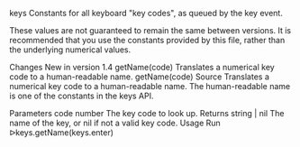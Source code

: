 keys
Constants for all keyboard "key codes", as queued by the key event.

These values are not guaranteed to remain the same between versions. It is recommended that you use the constants provided by this file, rather than the underlying numerical values.

Changes
New in version 1.4
getName(code)	Translates a numerical key code to a human-readable name.
getName(code)
Source
Translates a numerical key code to a human-readable name. The human-readable name is one of the constants in the keys API.

Parameters
code number The key code to look up.
Returns
string | nil The name of the key, or nil if not a valid key code.
Usage
Run ᐅkeys.getName(keys.enter)